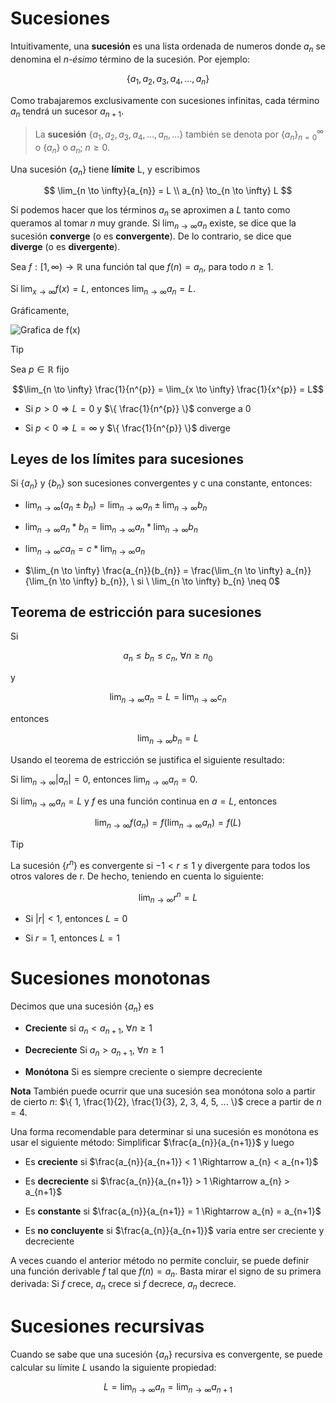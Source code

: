 # Sucesiones

Intuitivamente, una **sucesión** es una lista ordenada de numeros donde $a_{n}$ se denomina el *n-ésimo* término de la sucesión. Por ejemplo:

$$
\{ a_{1}, a_{2}, a_{3}, a_{4}, ..., a_{n} \}
$$

Como trabajaremos exclusivamente con sucesiones infinitas, cada término $a_{n}$ tendrá un sucesor $a_{n+1}$.

> La **sucesión** $\{ a_{1}, a_{2}, a_{3}, a_{4}, ..., a_{n}, ... \}$ también se denota por $\{ a_{n} \}_{n = 0}^{\infty}$ o $\{ a_{n} \}$ o $a_{n}$; $n \ge 0$.

Una sucesión $\{ a_{n} \}$ tiene **límite** L, y escribimos

$$
\lim_{n \to \infty}{a_{n}} = L
\\
a_{n} \to_{n \to \infty} L
$$

Si podemos hacer que los términos $a_{n}$ se aproximen a *L* tanto como queramos al tomar *n* muy grande. Si $\lim_{n \to \infty}{a_{n}}$ existe, se dice que la sucesión **converge** (o es **convergente**). De lo contrario, se dice que **diverge** (o es **divergente**).

Sea $f: [1, \infty) \to \mathbb{R}$ una función tal que $f(n) = a_{n}$, para todo $n \ge 1$.

Si $\lim_{x \to \infty}{f(x)} = L$, entonces $\lim_{n \to \infty}{a_{n}} = L$.

Gráficamente,

![Grafica de f(x)]()

> [!TIP]
>
> Sea $p \in \mathbb{R}$ fijo
>
> $$\lim_{n \to \infty} \frac{1}{n^{p}} = \lim_{x \to \infty} \frac{1}{x^{p}} = L$$
>
> * Si $p > 0 \Rightarrow L = 0$ y $\{ \frac{1}{n^{p}} \}$ converge a 0
>
> * Si $p < 0 \Rightarrow L = \infty$ y $\{ \frac{1}{n^{p}} \}$ diverge

## Leyes de los límites para sucesiones

Si $\{ a_{n} \}$ y $\{ b_{n} \}$ son sucesiones convergentes y c una constante, entonces:

* $\lim_{n \to \infty} (a_{n} \pm b_{n}) = \lim_{n \to \infty} a_{n} \pm \lim_{n \to \infty} b_{n}$

* $\lim_{n \to \infty} a_{n}*b_{n} = \lim_{n \to \infty} a_{n}*\lim_{n \to \infty} b_{n}$

* $\lim_{n \to \infty} ca_{n} = c*\lim_{n \to \infty} a_{n}$

* $\lim_{n \to \infty} \frac{a_{n}}{b_{n}} = \frac{\lim_{n \to \infty} a_{n}}{\lim_{n \to \infty} b_{n}}, \ si \ \lim_{n \to \infty} b_{n} \neq 0$

## Teorema de estricción para sucesiones

Si

$$
a_{n} \leq b_{n} \leq c_{n}, \ \forall n \geq n_{0}
$$

y

$$
\lim_{n \to \infty} a_{n} = L = \lim_{n \to \infty} c_{n}
$$

entonces

$$
\lim_{n \to \infty} b_{n} = L
$$

Usando el teorema de estricción se justifica el siguiente resultado:

Si $\lim_{n \to \infty} |a_{n}| = 0$, entonces $\lim_{n \to \infty} a_{n} = 0$.

Si $\lim_{n \to \infty} a_{n} = L$ y $f$ es una función continua en $a = L$, entonces

$$
\lim_{n \to \infty} f(a_{n}) = f(\lim_{n \to \infty} a_{n}) = f(L)
$$

> [!TIP]
>
> La sucesión $\{ r^{n} \}$ es convergente si $-1 < r \leq 1$ y divergente para todos los otros valores de r. De hecho, teniendo en cuenta lo siguiente:
>
> $$\lim_{n \to \infty} r^{n} = L$$
>
> * Si $|r| < 1$, entonces $L = 0$
>
> * Si $r = 1$, entonces $L = 1$

# Sucesiones monotonas

Decimos que una sucesión $\{ a_{n} \}$ es

* **Creciente** si $a_{n} < a_{n+1}, \ \forall n \geq 1$

* **Decreciente** Si $a_{n} > a_{n+1}, \ \forall n \geq 1$

* **Monótona** Si es siempre creciente o siempre decreciente

**Nota** También puede ocurrir que una sucesión sea monótona solo a partir de cierto $n$: $\{ 1, \frac{1}{2}, \frac{1}{3}, 2, 3, 4, 5, ... \}$ crece a partir de $n = 4$.

Una forma recomendable para determinar si una sucesión es monótona es usar el siguiente método: Simplificar $\frac{a_{n}}{a_{n+1}}$ y luego

* Es **creciente** si $\frac{a_{n}}{a_{n+1}} < 1 \Rightarrow a_{n} < a_{n+1}$

* Es **decreciente** si $\frac{a_{n}}{a_{n+1}} > 1 \Rightarrow a_{n} > a_{n+1}$

* Es **constante** si $\frac{a_{n}}{a_{n+1}} = 1 \Rightarrow a_{n} = a_{n+1}$

* Es **no concluyente** si $\frac{a_{n}}{a_{n+1}}$ varia entre ser creciente y decreciente

A veces cuando el anterior método no permite concluir, se puede definir una función derivable $f$ tal que $f(n) = a_{n}$. Basta mirar el signo de su primera derivada: Si $f$ crece, $a_{n}$ crece  si $f$ decrece, $a_{n}$ decrece.

# Sucesiones recursivas

Cuando se sabe que una sucesión $\{ a_{n} \}$ recursiva es convergente, se puede calcular su límite $L$ usando la siguiente propiedad:

$$
L = \lim_{n \to \infty} a_{n} = \lim_{n \to \infty} a_{n+1}
$$


